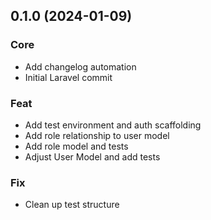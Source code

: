 
<a name="0.1.0"></a>
## 0.1.0 (2024-01-09)

### Core

* Add changelog automation
* Initial Laravel commit

### Feat

* Add test environment and auth scaffolding
* Add role relationship to user model
* Add role model and tests
* Adjust User Model and add tests

### Fix

* Clean up test structure

